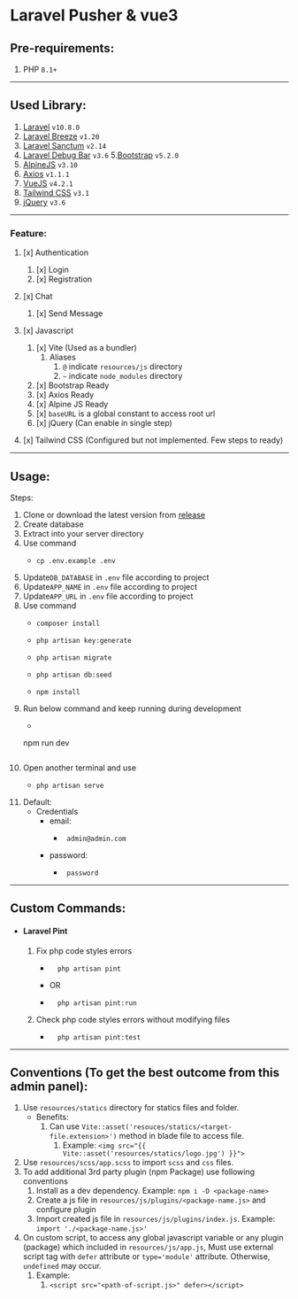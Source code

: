 # Laravel Pusher & vue3

## Pre-requirements:

1. PHP `8.1+`

---

## Used Library:

1. [Laravel](https://laravel.com/docs/10.x) `v10.8.0`
2. [Laravel Breeze](https://laravel.com/docs/10.x/starter-kits#laravel-breeze) `v1.20`
3. [Laravel Sanctum](https://laravel.com/docs/9.x/sanctum) `v2.14`
4. [Laravel Debug Bar](https://github.com/barryvdh/laravel-debugbar) `v3.6`
5.[Bootstrap](https://getbootstrap.com/docs/5.2/getting-started/introduction/) `v5.2.0`
5. [AlpineJS](https://alpinejs.dev/start-here) `v3.10`
6. [Axios](https://github.com/axios/axios) `v1.1.1`
7. [VueJS](https://www.npmjs.com/package/@vitejs/plugin-vue) `v4.2.1`
8. [Tailwind CSS](https://tailwindcss.com/docs/installation) `v3.1`
9. [jQuery](https://api.jquery.com/) `v3.6`

---

### Feature:

1. [x] Authentication
    1. [x] Login
    2. [x] Registration

2. [x] Chat
    1. [x] Send Message

3. [x] Javascript
    1. [x] Vite (Used as a bundler)
        1. Aliases
            1. `@` indicate `resources/js` directory
            2. `~` indicate `node_modules` directory
    2. [x] Bootstrap Ready
    3. [x] Axios Ready
    4. [x] Alpine JS Ready
    5. [x] `baseURL` is a global constant to access root url
    6. [x] jQuery (Can enable in single step)
4. [x] Tailwind CSS (Configured but not implemented. Few steps to ready)

---

## Usage:

Steps:

1. Clone or download the latest version from [release](https://github.com/mobarak10/laravel-pusher)
2. Create database
3. Extract into your server directory
4. Use command
    - ```
      cp .env.example .env
      ```
5. Update`DB_DATABASE` in `.env` file according to project
6. Update`APP_NAME` in `.env` file according to project
7. Update`APP_URL` in `.env` file according to project
8. Use command
    - ```
      composer install
      ```
    - ```
      php artisan key:generate
      ```
    - ```
      php artisan migrate
      ```
    - ```
      php artisan db:seed
      ```
    - ```
      npm install
      ```
9. Run below command and keep running during development
    - ```
     npm run dev
     ```
10. Open another terminal and use
    - ```
      php artisan serve
      ```
11. Default:
    - Credentials
        - email:
            - ```
               admin@admin.com
               ```
        - password:
            - ```
               password
               ```

---

## Custom Commands:
- #### Laravel Pint
    1. Fix php code styles errors
        - ```
            php artisan pint
            ```
        - OR
        - ```
            php artisan pint:run
            ```
    2. Check php code styles errors without modifying files
        - ```
            php artisan pint:test
            ```

---

## Conventions (To get the best outcome from this admin panel):
1. Use `resources/statics` directory for statics files and folder.
    - Benefits:
        1. Can use `Vite::asset('resouces/statics/<target-file.extension>')` method in blade file to access file.
            1. Example: ``` <img src="{{ Vite::asset('resources/statics/logo.jpg') }}"> ```
2. Use `resources/scss/app.scss` to import `scss` and `css` files.
3. To add additional 3rd party plugin (npm Package) use following conventions
    1. Install as a dev dependency. Example: `npm i -D <package-name>`
    2. Create a js file in `resources/js/plugins/<package-name.js>` and configure plugin
    3. Import created js file in `resources/js/plugins/index.js`. Example: `import './<package-name.js>'`
4. On custom script, to access any global javascript variable or any plugin (package) which included in `resources/js/app.js`, Must use external script tag with `defer` attribute or `type='module'` attribute. Otherwise, `undefined` may occur.
    1. Example:
        1. ``` <script src="<path-of-script.js>" defer></script> ```
